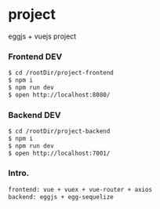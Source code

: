 # project

eggjs + vuejs project

### Frontend DEV

```bash
$ cd /rootDir/project-frontend
$ npm i
$ npm run dev
$ open http://localhost:8080/
```

### Backend DEV

```bash
$ cd /rootDir/project-backend
$ npm i
$ npm run dev
$ open http://localhost:7001/
```

### Intro.

```bash
frontend: vue + vuex + vue-router + axios
backend: eggjs + egg-sequelize
```
